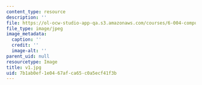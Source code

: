 ```yaml
---
content_type: resource
description: ''
file: https://ol-ocw-studio-app-qa.s3.amazonaws.com/courses/6-004-computation-structures-spring-2017/7b1ab0ef1e0467afca65c0a5ecf41f3b_v1.jpg
file_type: image/jpeg
image_metadata:
  caption: ''
  credit: ''
  image-alt: ''
parent_uid: null
resourcetype: Image
title: v1.jpg
uid: 7b1ab0ef-1e04-67af-ca65-c0a5ecf41f3b
---
```

